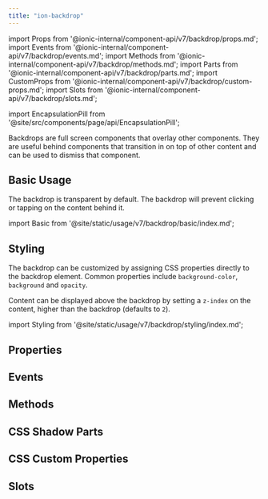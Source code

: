 ```yaml
---
title: "ion-backdrop"
---
```

import Props from '@ionic-internal/component-api/v7/backdrop/props.md';
import Events from '@ionic-internal/component-api/v7/backdrop/events.md';
import Methods from '@ionic-internal/component-api/v7/backdrop/methods.md';
import Parts from '@ionic-internal/component-api/v7/backdrop/parts.md';
import CustomProps from '@ionic-internal/component-api/v7/backdrop/custom-props.md';
import Slots from '@ionic-internal/component-api/v7/backdrop/slots.md';

import EncapsulationPill from '@site/src/components/page/api/EncapsulationPill';

<EncapsulationPill type="shadow" />

Backdrops are full screen components that overlay other components. They are useful behind components that transition in on top of other content and can be used to dismiss that component.

## Basic Usage

The backdrop is transparent by default. The backdrop will prevent clicking or tapping on the content behind it.

import Basic from '@site/static/usage/v7/backdrop/basic/index.md';

<Basic />

## Styling

The backdrop can be customized by assigning CSS properties directly to the backdrop element. Common properties include `background-color`, `background` and `opacity`. 

Content can be displayed above the backdrop by setting a `z-index` on the content, higher than the backdrop (defaults to `2`).

import Styling from '@site/static/usage/v7/backdrop/styling/index.md';

<Styling />

## Properties
<Props />

## Events
<Events />

## Methods
<Methods />

## CSS Shadow Parts
<Parts />

## CSS Custom Properties
<CustomProps />

## Slots
<Slots />